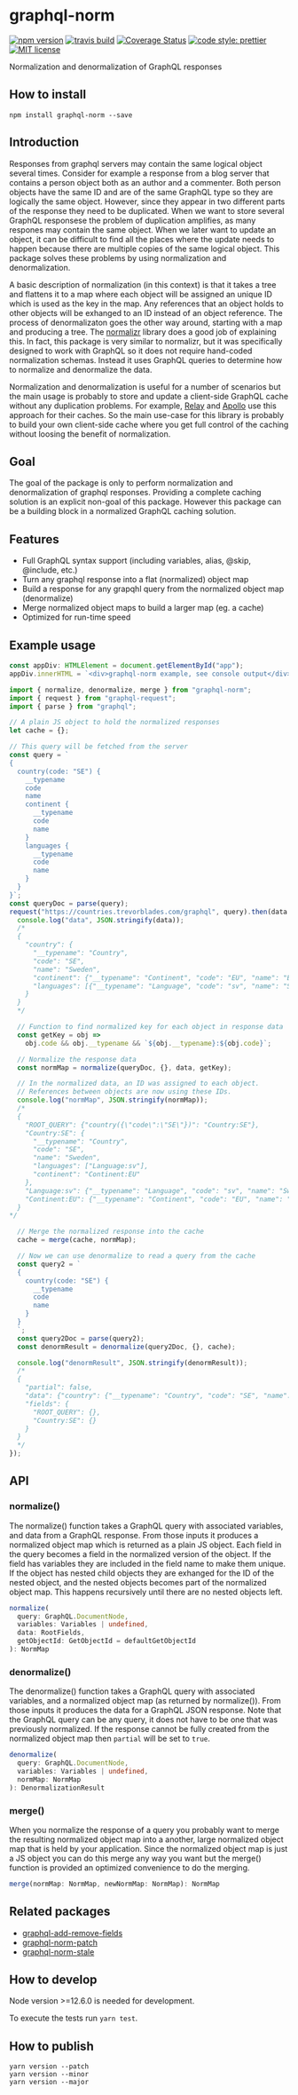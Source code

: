# graphql-norm

[![npm version][version-image]][version-url]
[![travis build][travis-image]][travis-url]
[![Coverage Status][codecov-image]][codecov-url]
[![code style: prettier][prettier-image]][prettier-url]
[![MIT license][license-image]][license-url]

Normalization and denormalization of GraphQL responses

## How to install

```
npm install graphql-norm --save
```

## Introduction

Responses from graphql servers may contain the same logical object several times. Consider for example a response from a blog server that contains a person object both as an author and a commenter. Both person objects have the same ID and are of the same GraphQL type so they are logically the same object. However, since they appear in two different parts of the response they need to be duplicated. When we want to store several GraphQL responsese the problem of duplication amplifies, as many respones may contain the same object. When we later want to update an object, it can be difficult to find all the places where the update needs to happen because there are multiple copies of the same logical object. This package solves these problems by using normalization and denormalization.

A basic description of normalization (in this context) is that it takes a tree and flattens it to a map where each object will be assigned an unique ID which is used as the key in the map. Any references that an object holds to other objects will be exhanged to an ID instead of an object reference. The process of denormalizaton goes the other way around, starting with a map and producing a tree. The [normalizr](https://www.npmjs.com/package/normalizr) library does a good job of explaining this. In fact, this package is very similar to normalizr, but it was specifically designed to work with GraphQL so it does not require hand-coded normalization schemas. Instead it uses GraphQL queries to determine how to normalize and denormalize the data.

Normalization and denormalization is useful for a number of scenarios but the main usage is probably to store and update a client-side GraphQL cache without any duplication problems. For example, [Relay](https://facebook.github.io/relay/) and [Apollo](https://www.apollographql.com/) use this approach for their caches. So the main use-case for this library is probably to build your own client-side cache where you get full control of the caching without loosing the benefit of normalization.

## Goal

The goal of the package is only to perform normalization and denormalization of graphql responses. Providing a complete caching solution is an explicit non-goal of this package. However this package can be a building block in a normalized GraphQL caching solution.

## Features

- Full GraphQL syntax support (including variables, alias, @skip, @include, etc.)
- Turn any graphql response into a flat (normalized) object map
- Build a response for any grapqhl query from the normalized object map (denormalize)
- Merge normalized object maps to build a larger map (eg. a cache)
- Optimized for run-time speed

## Example usage

```js
const appDiv: HTMLElement = document.getElementById("app");
appDiv.innerHTML = `<div>graphql-norm example, see console output</div>`;

import { normalize, denormalize, merge } from "graphql-norm";
import { request } from "graphql-request";
import { parse } from "graphql";

// A plain JS object to hold the normalized responses
let cache = {};

// This query will be fetched from the server
const query = `
{
  country(code: "SE") {
    __typename
    code
    name
    continent {
      __typename
      code
      name
    }
    languages {
      __typename
      code
      name
    }
  }
}`;
const queryDoc = parse(query);
request("https://countries.trevorblades.com/graphql", query).then(data => {
  console.log("data", JSON.stringify(data));
  /*
  {
    "country": {
      "__typename": "Country",
      "code": "SE",
      "name": "Sweden",
      "continent": {"__typename": "Continent", "code": "EU", "name": "Europe"},
      "languages": [{"__typename": "Language", "code": "sv", "name": "Swedish"}]
    }
  }
  */

  // Function to find normalized key for each object in response data
  const getKey = obj =>
    obj.code && obj.__typename && `${obj.__typename}:${obj.code}`;

  // Normalize the response data
  const normMap = normalize(queryDoc, {}, data, getKey);

  // In the normalized data, an ID was assigned to each object.
  // References between objects are now using these IDs.
  console.log("normMap", JSON.stringify(normMap));
  /*
  {
    "ROOT_QUERY": {"country({\"code\":\"SE\"})": "Country:SE"},
    "Country:SE": {
      "__typename": "Country",
      "code": "SE",
      "name": "Sweden",
      "languages": ["Language:sv"],
      "continent": "Continent:EU"
    },
    "Language:sv": {"__typename": "Language", "code": "sv", "name": "Swedish"},
    "Continent:EU": {"__typename": "Continent", "code": "EU", "name": "Europe"}
  }
*/

  // Merge the normalized response into the cache
  cache = merge(cache, normMap);

  // Now we can use denormalize to read a query from the cache
  const query2 = `
  {
    country(code: "SE") {
      __typename
      code
      name
    }
  }
  `;
  const query2Doc = parse(query2);
  const denormResult = denormalize(query2Doc, {}, cache);

  console.log("denormResult", JSON.stringify(denormResult));
  /*
  {
    "partial": false,
    "data": {"country": {"__typename": "Country", "code": "SE", "name": "Sweden"}},
    "fields": {
      "ROOT_QUERY": {},
      "Country:SE": {}
    }
  }
  */
});
```

## API

### normalize()

The normalize() function takes a GraphQL query with associated variables, and data from a GraphQL response. From those inputs it produces a normalized object map which is returned as a plain JS object. Each field in the query becomes a field in the normalized version of the object. If the field has variables they are included in the field name to make them unique. If the object has nested child objects they are exhanged for the ID of the nested object, and the nested objects becomes part of the normalized object map. This happens recursively until there are no nested objects left.

```ts
normalize(
  query: GraphQL.DocumentNode,
  variables: Variables | undefined,
  data: RootFields,
  getObjectId: GetObjectId = defaultGetObjectId
): NormMap
```

### denormalize()

The denormalize() function takes a GraphQL query with associated variables, and a normalized object map (as returned by normalize()). From those inputs it produces the data for a GraphQL JSON response. Note that the GraphQL query can be any query, it does not have to be one that was previously normalized. If the response cannot be fully created from the normalized object map then `partial` will be set to `true`.

```ts
denormalize(
  query: GraphQL.DocumentNode,
  variables: Variables | undefined,
  normMap: NormMap
): DenormalizationResult
```

### merge()

When you normalize the response of a query you probably want to merge the resulting normalized object map into a another, large normalized object map that is held by your application. Since the normalized object map is just a JS object you can do this merge any way you want but the merge() function is provided an optimized convenience to do the merging.

```ts
merge(normMap: NormMap, newNormMap: NormMap): NormMap
```

## Related packages

- [graphql-add-remove-fields](https://www.npmjs.com/package/graphql-add-remove-fields)
- [graphql-norm-patch](https://www.npmjs.com/package/graphql-norm-patch)
- [graphql-norm-stale](https://www.npmjs.com/package/graphql-norm-stale)

## How to develop

Node version >=12.6.0 is needed for development.

To execute the tests run `yarn test`.

## How to publish

```
yarn version --patch
yarn version --minor
yarn version --major
```

[version-image]: https://img.shields.io/npm/v/graphql-norm.svg?style=flat
[version-url]: https://www.npmjs.com/package/graphql-norm
[travis-image]: https://travis-ci.com/dividab/graphql-norm.svg?branch=master&style=flat
[travis-url]: https://travis-ci.com/dividab/graphql-norm
[codecov-image]: https://codecov.io/gh/dividab/graphql-norm/branch/master/graph/badge.svg
[codecov-url]: https://codecov.io/gh/dividab/graphql-norm
[license-image]: https://img.shields.io/github/license/dividab/graphql-norm.svg?style=flat
[license-url]: https://opensource.org/licenses/MIT
[prettier-image]: https://img.shields.io/badge/code_style-prettier-ff69b4.svg?style=flat
[prettier-url]: https://github.com/prettier/prettier
